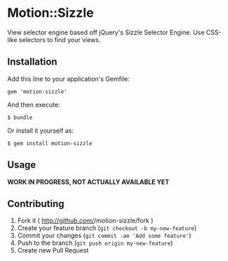 # Motion::Sizzle

View selector engine based off jQuery's Sizzle Selector Engine. Use CSS-like selectors to find your views.

## Installation

Add this line to your application's Gemfile:

    gem 'motion-sizzle'

And then execute:

    $ bundle

Or install it yourself as:

    $ gem install motion-sizzle

## Usage

**WORK IN PROGRESS, NOT ACTUALLY AVAILABLE YET**

## Contributing

1. Fork it ( http://github.com/<my-github-username>/motion-sizzle/fork )
2. Create your feature branch (`git checkout -b my-new-feature`)
3. Commit your changes (`git commit -am 'Add some feature'`)
4. Push to the branch (`git push origin my-new-feature`)
5. Create new Pull Request
